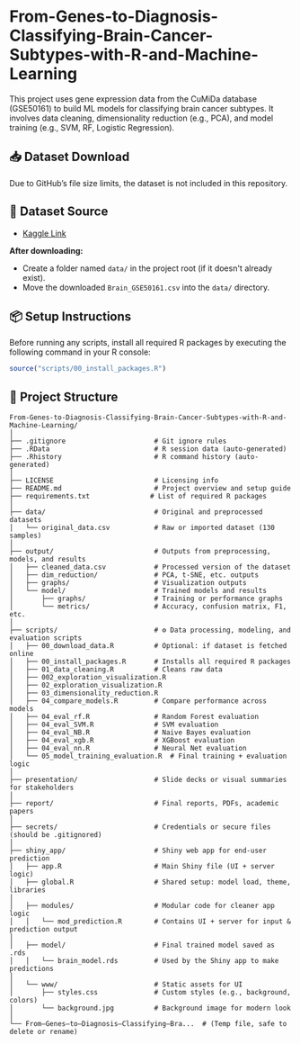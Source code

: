 # From-Genes-to-Diagnosis-Classifying-Brain-Cancer-Subtypes-with-R-and-Machine-Learning

This project uses gene expression data from the CuMiDa database (GSE50161) to build ML models for classifying brain cancer subtypes. It involves data cleaning, dimensionality reduction (e.g., PCA), and model training (e.g., SVM, RF, Logistic Regression).

## 📥 Dataset Download

Due to GitHub’s file size limits, the dataset is not included in this repository.

## 🔗 Dataset Source
- [Kaggle Link](https://www.kaggle.com/datasets/brunogrisci/brain-cancer-gene-expression-cumida)

**After downloading:**
- Create a folder named `data/` in the project root (if it doesn't already exist).
- Move the downloaded `Brain_GSE50161.csv` into the `data/` directory.

## 📦 Setup Instructions

Before running any scripts, install all required R packages by executing the following command in your R console:

```r
source("scripts/00_install_packages.R")
```

## 📁 Project Structure
```plaintext
From-Genes-to-Diagnosis-Classifying-Brain-Cancer-Subtypes-with-R-and-Machine-Learning/
│
├── .gitignore                      # Git ignore rules
├── .RData                          # R session data (auto-generated)
├── .Rhistory                       # R command history (auto-generated)
│
├── LICENSE                         # Licensing info
├── README.md                       # Project overview and setup guide
├── requirements.txt               # List of required R packages
│
├── data/                           # Original and preprocessed datasets
│   └── original_data.csv           # Raw or imported dataset (130 samples)
│
├── output/                         # Outputs from preprocessing, models, and results
│   ├── cleaned_data.csv            # Processed version of the dataset
│   ├── dim_reduction/              # PCA, t-SNE, etc. outputs
│   ├── graphs/                     # Visualization outputs
│   └── model/                      # Trained models and results
│       ├── graphs/                 # Training or performance graphs
│       └── metrics/                # Accuracy, confusion matrix, F1, etc.
│
├── scripts/                        # ⚙️ Data processing, modeling, and evaluation scripts
│   ├── 00_download_data.R          # Optional: if dataset is fetched online
│   ├── 00_install_packages.R       # Installs all required R packages
│   ├── 01_data_cleaning.R          # Cleans raw data
│   ├── 002_exploration_visualization.R
│   ├── 02_exploration_visualization.R
│   ├── 03_dimensionality_reduction.R
│   ├── 04_compare_models.R         # Compare performance across models
│   ├── 04_eval_rf.R                # Random Forest evaluation
│   ├── 04_eval_SVM.R               # SVM evaluation
│   ├── 04_eval_NB.R                # Naive Bayes evaluation
│   ├── 04_eval_xgb.R               # XGBoost evaluation
│   ├── 04_eval_nn.R                # Neural Net evaluation
│   └── 05_model_training_evaluation.R  # Final training + evaluation logic
│
├── presentation/                   # Slide decks or visual summaries for stakeholders
│
├── report/                         # Final reports, PDFs, academic papers
│
├── secrets/                        # Credentials or secure files (should be .gitignored)
│
├── shiny_app/                      # Shiny web app for end-user prediction
│   ├── app.R                       # Main Shiny file (UI + server logic)
│   ├── global.R                    # Shared setup: model load, theme, libraries
│
│   ├── modules/                    # Modular code for cleaner app logic
│   │   └── mod_prediction.R        # Contains UI + server for input & prediction output
│
│   ├── model/                      # Final trained model saved as .rds
│   │   └── brain_model.rds         # Used by the Shiny app to make predictions
│
│   └── www/                        # Static assets for UI
│       ├── styles.css              # Custom styles (e.g., background, colors)
│       └── background.jpg          # Background image for modern look
│
└── From–Genes–to–Diagnosis–Classifying–Bra...  # (Temp file, safe to delete or rename)
```
